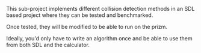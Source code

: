 This sub-project implements different collision detection methods in an SDL based project where they can be tested and benchmarked.

Once tested, they will be modified to be able to run on the prizm.

Ideally, you'd only have to write an algorithm once and be able to use them from both SDL and the calculator.
